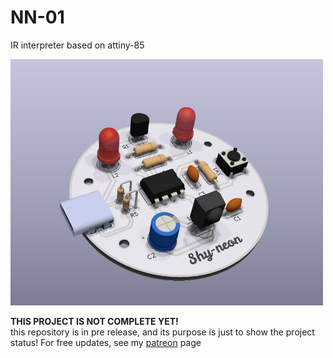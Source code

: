 # NN-01
IR interpreter based on attiny-85

<img style="width: 500px;" src="./3Drender.png">

<b>THIS PROJECT IS NOT COMPLETE YET! </b> <br> this repository is in pre release, and its purpose is just to show the project status! For free updates, see my <a href="https://patreon.com/Favtool?utm_medium=unknown&utm_source=join_link&utm_campaign=creatorshare_creator&utm_content=copyLink">patreon</a> page

